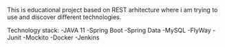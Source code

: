This is educational project based on REST arhitecture where i am trying to use and discover different technologies.

Technology stack:
-JAVA 11
-Spring Boot
-Spring Data
-MySQL
-FlyWay
-Junit
-Mockito
-Docker
-Jenkins
